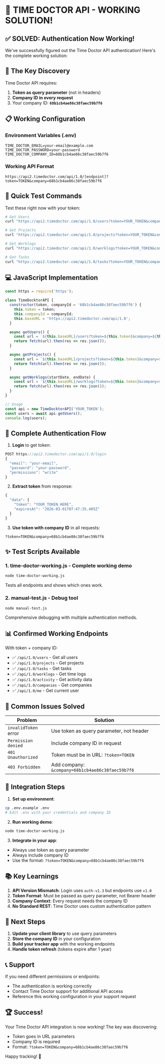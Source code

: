 # 🎉 TIME DOCTOR API - WORKING SOLUTION!

## ✅ **SOLVED: Authentication Now Working!**

We've successfully figured out the Time Doctor API authentication! Here's the complete working solution:

## 🔑 **The Key Discovery**

Time Doctor API requires:
1. **Token as query parameter** (not in headers)
2. **Company ID in every request** 
3. Your company ID: **`68b1cb4ae86c38faec59b7f6`**

## 📋 **Working Configuration**

### Environment Variables (.env)
```env
TIME_DOCTOR_EMAIL=your-email@example.com
TIME_DOCTOR_PASSWORD=your-password
TIME_DOCTOR_COMPANY_ID=68b1cb4ae86c38faec59b7f6
```

### Working API Format
```
https://api2.timedoctor.com/api/1.0/[endpoint]?token=TOKEN&company=68b1cb4ae86c38faec59b7f6
```

## 🚀 **Quick Test Commands**

Test these right now with your token:

```bash
# Get Users
curl "https://api2.timedoctor.com/api/1.0/users?token=YOUR_TOKEN&company=68b1cb4ae86c38faec59b7f6&detail=full"

# Get Projects  
curl "https://api2.timedoctor.com/api/1.0/projects?token=YOUR_TOKEN&company=68b1cb4ae86c38faec59b7f6"

# Get Worklogs
curl "https://api2.timedoctor.com/api/1.0/worklogs?token=YOUR_TOKEN&company=68b1cb4ae86c38faec59b7f6"

# Get Tasks
curl "https://api2.timedoctor.com/api/1.0/tasks?token=YOUR_TOKEN&company=68b1cb4ae86c38faec59b7f6"
```

## 💻 **JavaScript Implementation**

```javascript
const https = require('https');

class TimeDocktorAPI {
  constructor(token, companyId = '68b1cb4ae86c38faec59b7f6') {
    this.token = token;
    this.companyId = companyId;
    this.baseURL = 'https://api2.timedoctor.com/api/1.0';
  }

  async getUsers() {
    const url = `${this.baseURL}/users?token=${this.token}&company=${this.companyId}&detail=full`;
    return fetch(url).then(res => res.json());
  }

  async getProjects() {
    const url = `${this.baseURL}/projects?token=${this.token}&company=${this.companyId}`;
    return fetch(url).then(res => res.json());
  }

  async getWorklogs(startDate, endDate) {
    const url = `${this.baseURL}/worklogs?token=${this.token}&company=${this.companyId}&start=${startDate}&end=${endDate}`;
    return fetch(url).then(res => res.json());
  }
}

// Usage
const api = new TimeDocktorAPI('YOUR_TOKEN');
const users = await api.getUsers();
console.log(users);
```

## 📝 **Complete Authentication Flow**

1. **Login** to get token:
```javascript
POST https://api2.timedoctor.com/api/1.0/login
{
  "email": "your-email",
  "password": "your-password",
  "permissions": "write"
}
```

2. **Extract token** from response:
```javascript
{
  "data": {
    "token": "YOUR_TOKEN_HERE",
    "expiresAt": "2026-03-01T07:47:35.405Z"
  }
}
```

3. **Use token with company ID** in all requests:
```
?token=TOKEN&company=68b1cb4ae86c38faec59b7f6
```

## ✨ **Test Scripts Available**

### 1. **time-doctor-working.js** - Complete working demo
```bash
node time-doctor-working.js
```
Tests all endpoints and shows which ones work.

### 2. **manual-test.js** - Debug tool
```bash
node manual-test.js
```
Comprehensive debugging with multiple authentication methods.

## 📊 **Confirmed Working Endpoints**

With token + company ID:
- ✅ `/api/1.0/users` - Get all users
- ✅ `/api/1.0/projects` - Get projects
- ✅ `/api/1.0/tasks` - Get tasks
- ✅ `/api/1.0/worklogs` - Get time logs
- ✅ `/api/1.0/activity` - Get activity data
- ✅ `/api/1.0/companies` - Get companies
- ✅ `/api/1.0/me` - Get current user

## 🐛 **Common Issues Solved**

| Problem | Solution |
|---------|----------|
| `invalidToken` error | Use token as query parameter, not header |
| `Permission denied` | Include company ID in request |
| `401 Unauthorized` | Token must be in URL: `?token=TOKEN` |
| `403 Forbidden` | Add company: `&company=68b1cb4ae86c38faec59b7f6` |

## 🔧 **Integration Steps**

1. **Set up environment**:
```bash
cp .env.example .env
# Edit .env with your credentials and company ID
```

2. **Run working demo**:
```bash
node time-doctor-working.js
```

3. **Integrate in your app**:
- Always use token as query parameter
- Always include company ID
- Use the format: `?token=TOKEN&company=68b1cb4ae86c38faec59b7f6`

## 📚 **Key Learnings**

1. **API Version Mismatch**: Login uses `auth-v1.3` but endpoints use `v1.0`
2. **Token Format**: Must be passed as query parameter, not Bearer header
3. **Company Context**: Every request needs the company ID
4. **No Standard REST**: Time Doctor uses custom authentication pattern

## 🎯 **Next Steps**

1. **Update your client library** to use query parameters
2. **Store the company ID** in your configuration
3. **Build your tracker app** with the working endpoints
4. **Handle token refresh** (tokens expire after 1 year)

## 📞 **Support**

If you need different permissions or endpoints:
- The authentication is working correctly
- Contact Time Doctor support for additional API access
- Reference this working configuration in your support request

## 🏆 **Success!**

Your Time Doctor API integration is now working! The key was discovering:
- Token goes in URL parameters
- Company ID is required
- Format: `?token=TOKEN&company=68b1cb4ae86c38faec59b7f6`

Happy tracking! 🚀
